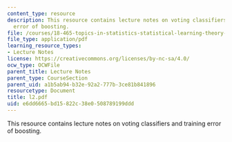 ```yaml
---
content_type: resource
description: This resource contains lecture notes on voting classifiers and training
  error of boosting.
file: /courses/18-465-topics-in-statistics-statistical-learning-theory-spring-2007/e6dd6665bd15822c38e0508789199ddd_l2.pdf
file_type: application/pdf
learning_resource_types:
- Lecture Notes
license: https://creativecommons.org/licenses/by-nc-sa/4.0/
ocw_type: OCWFile
parent_title: Lecture Notes
parent_type: CourseSection
parent_uid: a1b5ab94-b32e-92a2-777b-3ce81b841896
resourcetype: Document
title: l2.pdf
uid: e6dd6665-bd15-822c-38e0-508789199ddd
---
```

This resource contains lecture notes on voting classifiers and training error of boosting.